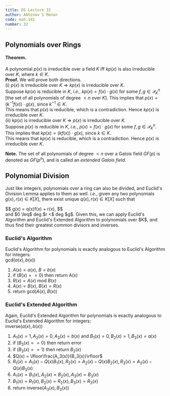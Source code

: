 ```yaml
---
title: DS Lecture 32
author: Abhinav S Menon
code: ma5.101
number: 32
---
```


## Polynomials over Rings
#### Theorem.
A polynomial $p(x)$ is irreducible over a field $K$ iff $kp(x)$ is also irreducible over $K$, where $k \in K$.  
**Proof.** We will prove both directions.  
(i) $p(x)$ is irreducible over $K \Rightarrow kp(x)$ is irreducible over $K$.  
Suppose $kp(x)$ is reducible in $K$, *i.e.*, $kp(x) = f(x)\cdot g(x)$ for some $f,g \in \mathcal{P}^n_{K}$ [the set of all polynomials of degree $< n$ over $K$]. This implies that $p(x) = (k^{-1}f(x))\cdot g(x)$, since $k^{-1} \in K$.  
This means that $p(x)$ is reducible, which is a contradiction. Hence $kp(x)$ is irreducible over $K$.  
(ii) $kp(x)$ is irreducible over $K \Rightarrow p(x)$ is irreducible over $K$.  
Suppose $p(x)$ is reducible in $K$, *i.e.*, $p(x) = f(x)\cdot g(x)$ for some $f,g \in \mathcal{P}^n_{K}$. This implies that $kp(x) = (kf(x))\cdot g(x)$, since $k \in K$.  
This means that $kp(x)$ is reducible, which is a contradiction. Hence $p(x)$ is irreducible over $K$.  

**Note.** The set of all polynomials of degree $<n$ over a Galois field $GF(p)$ is denoted as $GF(p^n)$, and is called an *extended Galois field*.

## Polynomial Division
Just like integers, polynomials over a ring can also be divided, and Euclid's Division Lemma applies to them as well. *i.e.*, given any two polynomials $g(x), r(x) \in K[X]$, there exist unique $q(x), r(x) \in K[X]$ such that
<div>
$$
g(x) = q(x)f(x) + r(x),
$$
</div>
and $0 \leq$ deg $r <$ deg $g$. Given this, we can apply Euclid's Algorithm and Euclid's Extended Algorithm to polynomials over $K$, and thus find their greatest common divisors and inverses.

### Euclid's Algorithm
Euclid's Algorithm for polynomials is exactly analogous to Euclid's Algorithm for integers:  
gcd$(a(x),b(x))$  
1. $A(x) = a(x)$, $B = b(x)$  
2. if $(B(x) == 0)$ then return A(x)  
3. $R(x) = A(x)$ mod $B(x)$  
4. $A(x) = B(x)$, $B(x) = R(x)$  
5. return gcd$(A(x),B(x))$

### Euclid's Extended Algorithm
Again, Euclid's Extended Algorithm for polynomials is exactly analogous to Euclid's Extended Algorithm for integers:  
inverse$(a(x),b(x))$  
1. $A_1(x) = 1, A_2(x) = 0, A_3(x) = b(x)$ and $B_1(x) = 0, B_2(x) = 1, B_3(x) = a(x)$  
2. if $(B_3(x) == 0)$ then return error  
3. if $(B_3(x) == 1)$ then return $B_2(x)$  
4. $Q(x) = \lfloor\frac{A_3(x)}{B_3(x)}\rfloor$  
5. $R_1(x) = A_1(x) - Q(x)B_1(x), R_2(x) = A_2(x) - Q(x)B_2(x), R_3(x) = A_3(x) - Q(x)B_3(x)$  
6. $A_1(x) = B_1(x), A_2(x) = B_2(x), A_3(x) = B_3(x)$  
7. $B_1(x) = R_1(x), B_2(x) = R_2(x), B_3(x) = R_3(x)$  
8. return inverse($A_3(x),B_3(x)$)  
